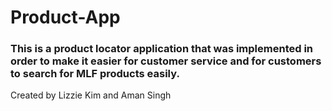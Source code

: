 # Product-App

### This is a product locator application that was implemented in order to make it easier for customer service and for customers to search for MLF products easily. 

Created by Lizzie Kim and Aman Singh

